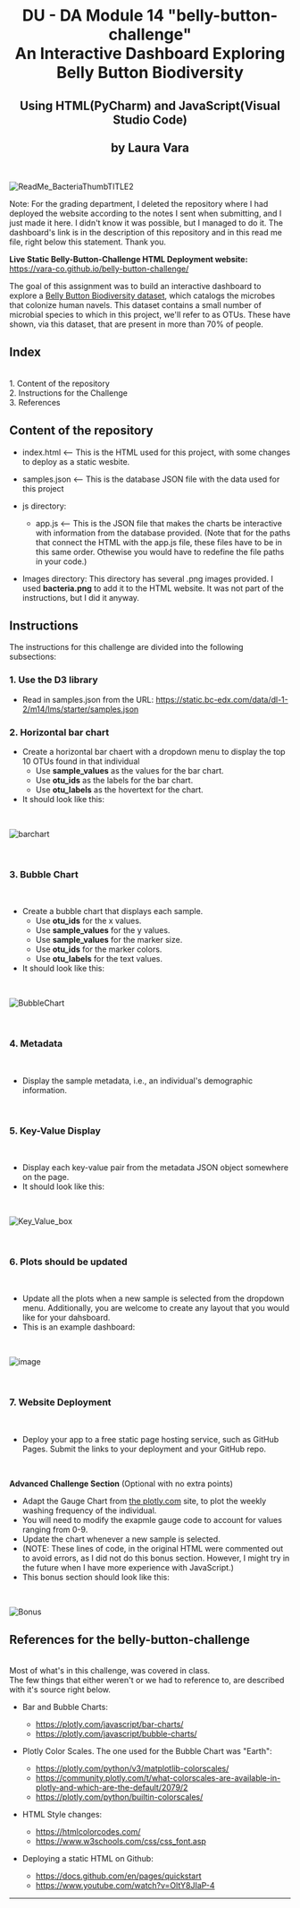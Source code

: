 <h1 align="center">DU - DA Module 14 "belly-button-challenge"<br/>
An Interactive Dashboard Exploring Belly Button Biodiversity</h1>
<h2 align="center">Using HTML(PyCharm) and JavaScript(Visual Studio Code)<br/>
<br/>
by Laura Vara</h2><br/>

![ReadMe_BacteriaThumbTITLE2](https://github.com/vara-co/belly-button-challenge/assets/152572519/b6ddb643-cfbf-4bc0-a369-b3ec18d840a4)

Note: For the grading department, I deleted the repository where I had deployed the website according to the notes I sent when submitting, and I just made it here. I didn't know it was possible, but I managed to do it. The dashboard's link is in the description of this repository and in this read me file, right below this statement. Thank you.

**Live Static Belly-Button-Challenge HTML Deployment website:**
https://vara-co.github.io/belly-button-challenge/

The goal of this assignment was to build an interactive dashboard to explore a [Belly Button Biodiversity dataset](https://robdunnlab.com/projects/belly-button-biodiversity/), which catalogs the microbes that colonize human navels.
This dataset contains a small number of microbial species to which in this project, we'll refer to as OTUs.  These have shown, via this dataset, that are present in more than 70% of people.

<h2>Index</h2><br/>
1. Content of the repository<br/>
2. Instructions for the Challenge<br/>
3. References<br/>

Content of the repository
-----------------------------------------------------------
- index.html    <-- This is the HTML used for this project, with some changes to deploy as a static wesbite.
- samples.json  <-- This is the database JSON file with the data used for this project
- js directory:
  -  app.js <-- This is the JSON file that makes the charts be interactive with information from the database provided.
(Note that for the paths that connect the HTML with the app.js file, these files have to be in this same order. Othewise you would have to redefine the file paths in your code.)

- Images directory:
This directory has several .png images provided. I used **bacteria.png** to add it to the HTML website. It was not part of the instructions, but I did it anyway.
    
<h2>Instructions</h2>
The instructions for this challenge are divided into the following subsections:
 

<h3>1. Use the D3 library</h3>

- Read in samples.json from the URL: https://static.bc-edx.com/data/dl-1-2/m14/lms/starter/samples.json


<h3>2. Horizontal bar chart</h3>

- Create a horizontal bar chaert with a dropdown menu to display the top 10 OTUs found in that individual
  - Use **sample_values** as the values for the bar chart.
  - Use **otu_ids** as the labels for the bar chart.
  - Use **otu_labels** as the hovertext for the chart.
- It should look like this:

<br/>

![barchart](https://github.com/vara-co/belly-button-challenge/assets/152572519/40c07338-8610-4f0a-83c8-453443b9ccb5)

<br/>
<h3>3. Bubble Chart</h3><br/>

- Create a bubble chart that displays each sample.
  - Use **otu_ids** for the x values.
  - Use **sample_values** for the y values.
  - Use **sample_values** for the marker size.
  - Use **otu_ids** for the marker colors.
  - Use **otu_labels** for the text values.
- It should look like this:

<br/>

![BubbleChart](https://github.com/vara-co/belly-button-challenge/assets/152572519/8a7d7f24-8563-4202-91dc-dd63378d44b1)

<br/>
<h3>4. Metadata</h3><br/>

- Display the sample metadata, i.e., an individual's demographic information.

<br/>
<h3>5. Key-Value Display </h3><br/>

- Display each key-value pair from the metadata JSON object somewhere on the page.
- It should look like this:

<br/>

![Key_Value_box](https://github.com/vara-co/belly-button-challenge/assets/152572519/e422990c-e654-4c44-806a-5d3c562fb1dc)

<br/>
<h3>6. Plots should be updated </h3><br/>

- Update all the plots when a new sample is selected from the dropdown menu. Additionally, you are welcome to create any layout that you would like for your dahsboard.<br/>
- This is an example dashboard:

<br/>

![image](https://github.com/vara-co/belly-button-challenge/assets/152572519/5b991292-ecd0-4bfe-ab10-2c216de2856f)

<br/>
<h3>7. Website Deployment </h3><br/>

- Deploy your app to a free static page hosting service, such as GitHub Pages. Submit the links to your deployment and your GitHub repo.

<br/>

**Advanced Challenge Section**
(Optional with no extra points)
- Adapt the Gauge Chart from [the plotly.com](https://plotly.com/javascript/gauge-charts/) site, to plot the weekly washing frequency of the individual.
- You will need to modify the exapmle gauge code to account for values ranging from 0-9.
- Update the chart whenever a new sample is selected.
- (NOTE: These lines of code, in the original HTML were commented out to avoid errors, as I did not do this bonus section. However, I might try in the future when I have more experience with JavaScript.)
- This bonus section should look like this:

<br/>

![Bonus](https://github.com/vara-co/belly-button-challenge/assets/152572519/5ce03186-f494-4ede-8f3c-e95e7ca5c67e)

<h2>References for the belly-button-challenge</h2><br/>
Most of what's in this challenge, was covered in class.<br/>
The few things that either weren't or we had to reference to, are described
with it's source right below.<br/>


- Bar and Bubble Charts:
  - https://plotly.com/javascript/bar-charts/
  - https://plotly.com/javascript/bubble-charts/

- Plotly Color Scales. The one used for the Bubble Chart was "Earth":
  - https://plotly.com/python/v3/matplotlib-colorscales/
  - https://community.plotly.com/t/what-colorscales-are-available-in-plotly-and-which-are-the-default/2079/2
  - https://plotly.com/python/builtin-colorscales/

- HTML Style changes:
  - https://htmlcolorcodes.com/
  - https://www.w3schools.com/css/css_font.asp

- Deploying a static HTML on Github:
  - https://docs.github.com/en/pages/quickstart
  - https://www.youtube.com/watch?v=OltY8JIaP-4
    
----------------------------------------------------------------------------------------------

